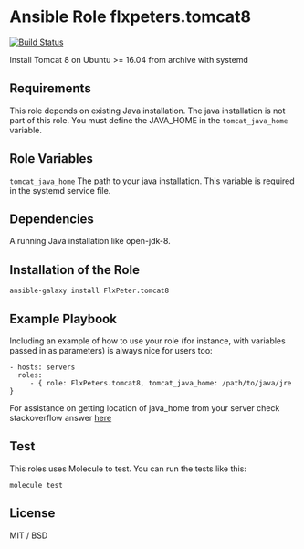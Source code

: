 Ansible Role flxpeters.tomcat8
=========

[![Build Status](https://travis-ci.org/FlxPeters/ansible-role-tomcat8.svg?branch=master)](https://travis-ci.org/FlxPeters/ansible-role-tomcat8)

Install Tomcat 8 on Ubuntu >= 16.04 from archive with systemd

Requirements
------------

This role depends on existing Java installation. The java installation is not part of this role.
You must define the JAVA_HOME in the `tomcat_java_home` variable.

Role Variables
--------------

`tomcat_java_home` The path to your java installation. This variable is required in the systemd service file.

Dependencies
------------

A running Java installation like open-jdk-8.

Installation of the Role
----------------

`ansible-galaxy install FlxPeter.tomcat8`

Example Playbook
----------------

Including an example of how to use your role (for instance, with variables passed in as parameters) is always nice for users too:

    - hosts: servers
      roles:
         - { role: FlxPeters.tomcat8, tomcat_java_home: /path/to/java/jre }

For assistance on getting location of java_home from your server check stackoverflow answer [here](https://stackoverflow.com/a/23427862/5128251)

Test
----

This roles uses Molecule to test. You can run the tests like this:

    molecule test

License
-------

MIT / BSD
